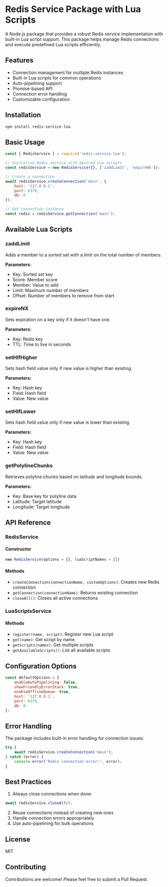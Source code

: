 # Redis Service Package with Lua Scripts

A Node.js package that provides a robust Redis service implementation with built-in Lua script support. This package helps manage Redis connections and execute predefined Lua scripts efficiently.

## Features

- Connection management for multiple Redis instances
- Built-in Lua scripts for common operations
- Auto-pipelining support
- Promise-based API
- Connection error handling
- Customizable configuration

## Installation

```bash
npm install redis-service-lua
```

## Basic Usage

```javascript
const { RedisService } = require('redis-service-lua');

// Initialize Redis service with desired Lua scripts
const redisService = new RedisService({}, ['zaddLimit', 'expireNX']);

// Create a connection
await redisService.createConnection('main', {
    host: '127.0.0.1',
    port: 6379,
    db: 0
});

// Get connection instance
const redis = redisService.getConnection('main');
```

## Available Lua Scripts

### zaddLimit
Adds a member to a sorted set with a limit on the total number of members.

**Parameters:**
- Key: Sorted set key
- Score: Member score
- Member: Value to add
- Limit: Maximum number of members
- Offset: Number of members to remove from start

### expireNX
Sets expiration on a key only if it doesn't have one.

**Parameters:**
- Key: Redis key
- TTL: Time to live in seconds

### setHIfHigher
Sets hash field value only if new value is higher than existing.

**Parameters:**
- Key: Hash key
- Field: Hash field
- Value: New value

### setHIfLower
Sets hash field value only if new value is lower than existing.

**Parameters:**
- Key: Hash key
- Field: Hash field
- Value: New value

### getPolylineChunks
Retrieves polyline chunks based on latitude and longitude bounds.

**Parameters:**
- Key: Base key for polyline data
- Latitude: Target latitude
- Longitude: Target longitude

## API Reference

### RedisService

#### Constructor
```javascript
new RedisService(options = {}, luaScriptNames = [])
```

#### Methods
- `createConnection(connectionName, customOptions)`: Creates new Redis connection
- `getConnection(connectionName)`: Returns existing connection
- `closeAll()`: Closes all active connections

### LuaScriptsService

#### Methods
- `register(name, script)`: Register new Lua script
- `get(name)`: Get script by name
- `getScripts(names)`: Get multiple scripts
- `getAvailableScripts()`: List all available scripts

## Configuration Options

```javascript
const defaultOptions = {
    enableAutoPipelining: false,
    showFriendlyErrorStack: true,
    enableOfflineQueue: true,
    host: '127.0.0.1',
    port: 6379,
    db: 0
};
```

## Error Handling

The package includes built-in error handling for connection issues:

```javascript
try {
    await redisService.createConnection('main');
} catch (error) {
    console.error('Redis connection error:', error);
}
```

## Best Practices

1. Always close connections when done:
```javascript
await redisService.closeAll();
```

2. Reuse connections instead of creating new ones
3. Handle connection errors appropriately
4. Use auto-pipelining for bulk operations

## License

MIT

## Contributing

Contributions are welcome! Please feel free to submit a Pull Request.